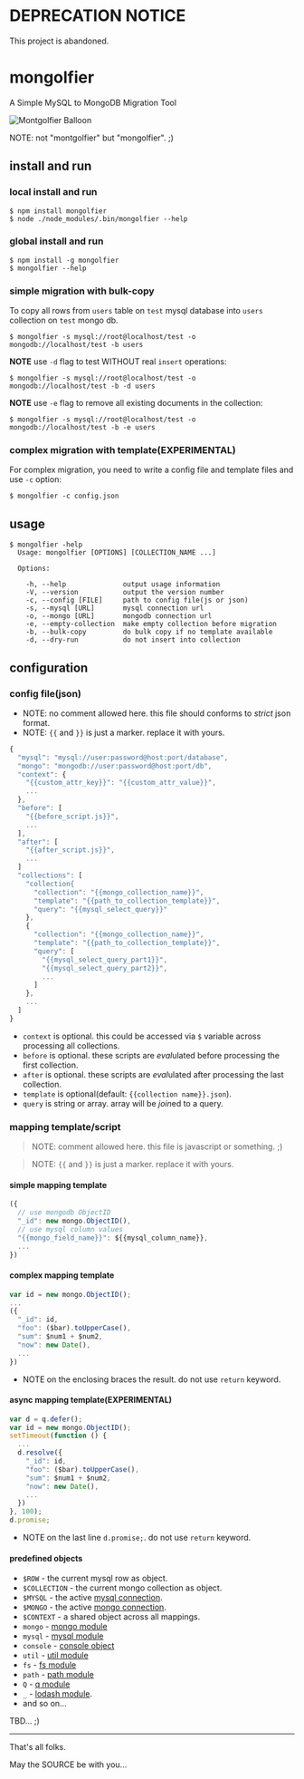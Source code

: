 DEPRECATION NOTICE
==================

This project is abandoned.

mongolfier
==========

A Simple MySQL to MongoDB Migration Tool

![Montgolfier Balloon](http://goo.gl/hV1pM)

NOTE: not "montgolfier" but "mongolfier". ;)

install and run
---------------

### local install and run

```
$ npm install mongolfier
$ node ./node_modules/.bin/mongolfier --help
```

### global install and run

```
$ npm install -g mongolfier
$ mongolfier --help
```

### simple migration with bulk-copy

To copy all rows from `users` table on `test` mysql database
into `users` collection on `test` mongo db.

```
$ mongolfier -s mysql://root@localhost/test -o mongodb://localhost/test -b users
```

**NOTE** use `-d` flag to test WITHOUT real `insert` operations:

```
$ mongolfier -s mysql://root@localhost/test -o mongodb://localhost/test -b -d users
```

**NOTE** use `-e` flag to remove all existing documents in the collection:

```
$ mongolfier -s mysql://root@localhost/test -o mongodb://localhost/test -b -e users
```

### complex migration with template(EXPERIMENTAL)

For complex migration,
you need to write a config file and template files and use `-c` option:

```
$ mongolfier -c config.json
```

usage
-----

```
$ mongolfier -help
  Usage: mongolfier [OPTIONS] [COLLECTION_NAME ...]

  Options:

    -h, --help              output usage information
    -V, --version           output the version number
    -c, --config [FILE]     path to config file(js or json)
    -s, --mysql [URL]       mysql connection url
    -o, --mongo [URL]       mongodb connection url
    -e, --empty-collection  make empty collection before migration
    -b, --bulk-copy         do bulk copy if no template available
    -d, --dry-run           do not insert into collection
```

configuration
-------------

### config file(json)

* NOTE: no comment allowed here. this file should conforms to *strict* json format.
* NOTE: `{{` and `}}` is just a marker. replace it with yours.

```javascript
{
  "mysql": "mysql://user:password@host:port/database",
  "mongo": "mongodb://user:password@host:port/db",
  "context": {
    "{{custom_attr_key}}": "{{custom_attr_value}}",
    ...
  },
  "before": [
    "{{before_script.js}}",
    ...
  ],
  "after": [
    "{{after_script.js}}",
    ...
  ]
  "collections": [
    "collection{
      "collection": "{{mongo_collection_name}}",
      "template": "{{path_to_collection_template}}",
      "query": "{{mysql_select_query}}"
    },
    {
      "collection": "{{mongo_collection_name}}",
      "template": "{{path_to_collection_template}}",
      "query": [
        "{{mysql_select_query_part1}}",
        "{{mysql_select_query_part2}}",
        ...
      ]
    },
    ...
  ]
}
```

* `context` is optional. this could be accessed via `$` variable across processing all collections.
* `before` is optional. these scripts are *eval*ulated before processing the first collection.
* `after` is optional. these scripts are *eval*ulated after processing the last collection.
* `template` is optional(default: `{{collection name}}.json`).
* `query` is string or array. array will be *join*ed to a query.

### mapping template/script

> NOTE: comment allowed here. this file is javascript or something. ;)
 
> NOTE: `{{` and `}}` is just a marker. replace it with yours.

#### simple mapping template

```javascript
({
  // use mongodb ObjectID
  "_id": new mongo.ObjectID(),
  // use mysql column values
  "{{mongo_field_name}}": ${{mysql_column_name}},
  ...
})
```

#### complex mapping template

```javascript
var id = new mongo.ObjectID();
...
({
  "_id": id,
  "foo": ($bar).toUpperCase(),
  "sum": $num1 + $num2,
  "now": new Date(),
  ...
})
```

* NOTE on the enclosing braces the result. do not use `return` keyword.

#### async mapping template(EXPERIMENTAL)

```javascript
var d = q.defer();
var id = new mongo.ObjectID();
setTimeout(function () {
  ...
  d.resolve({
    "_id": id,
    "foo": ($bar).toUpperCase(),
    "sum": $num1 + $num2,
    "now": new Date(),
    ...
  })
}, 100);
d.promise;
```

* NOTE on the last line `d.promise;`. do not use `return` keyword.

#### predefined objects

* `$ROW` - the current mysql row as object.
* `$COLLECTION` - the current mongo collection as object.
* `$MYSQL` - the active [mysql connection](https://github.com/felixge/node-mysql/).
* `$MONGO` - the active [mongo connection](http://mongodb.github.com/node-mongodb-native/api-generated/db.html).
* `$CONTEXT` - a shared object across all mappings.
* `mongo` - [mongo module](http://mongodb.github.com/node-mongodb-native/)
* `mysql` - [mysql module](https://github.com/felixge/node-mysql/)
* `console` - [console object](http://nodejs.org/api/stdio.html)
* `util` - [util module](http://nodejs.org/api/util.html)
* `fs` - [fs module](http://nodejs.org/api/fs.html)
* `path` - [path module](http://nodejs.org/api/path.html)
* `Q` - [q module](https://github.com/kriskowal/q/)
* `_` - [lodash module](http://lodash.com).
* and so on...

TBD... ;)

----

That's all folks.

May the SOURCE be with you...

